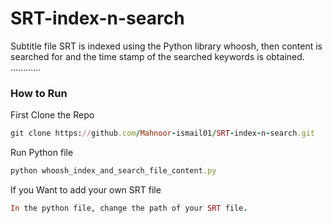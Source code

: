 # SRT-index-n-search
Subtitle file SRT is indexed using the Python library whoosh, then content is searched for and the time stamp of the searched keywords is obtained.
............
### How to Run

First Clone the Repo
```ruby
git clone https://github.com/Mahnoor-ismail01/SRT-index-n-search.git
```
Run Python file
```ruby
python whoosh_index_and_search_file_content.py
```
If you Want to add your own SRT file
```ruby
In the python file, change the path of your SRT file.
```


